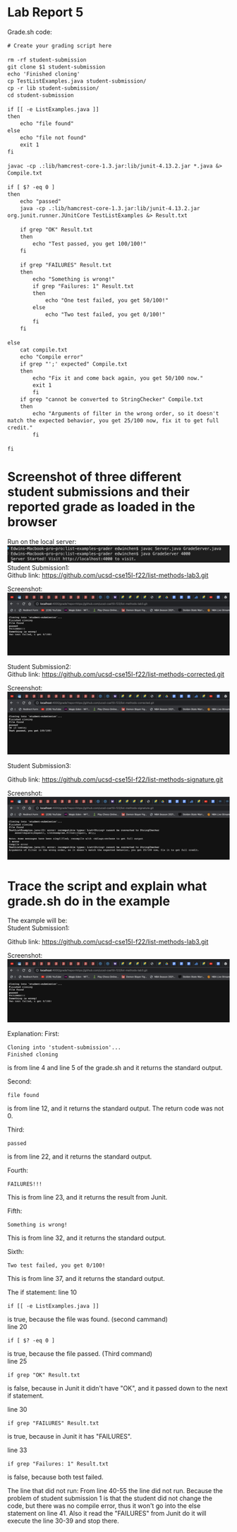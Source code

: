 # Lab Report 5
Grade.sh code:
```
# Create your grading script here

rm -rf student-submission
git clone $1 student-submission
echo 'Finished cloning'
cp TestListExamples.java student-submission/
cp -r lib student-submission/
cd student-submission

if [[ -e ListExamples.java ]]
then 
    echo "file found"
else 
    echo "file not found"
    exit 1
fi 

javac -cp .:lib/hamcrest-core-1.3.jar:lib/junit-4.13.2.jar *.java &> Compile.txt 

if [ $? -eq 0 ]
then 
    echo "passed"
    java -cp .:lib/hamcrest-core-1.3.jar:lib/junit-4.13.2.jar org.junit.runner.JUnitCore TestListExamples &> Result.txt

    if grep "OK" Result.txt
    then 
        echo "Test passed, you get 100/100!"
    fi

    if grep "FAILURES" Result.txt
    then 
        echo "Something is wrong!"
        if grep "Failures: 1" Result.txt
        then
            echo "One test failed, you get 50/100!"
        else
            echo "Two test failed, you get 0/100!"
        fi
    fi

else
    cat compile.txt
    echo "Compile error"
    if grep "';' expected" Compile.txt
    then
        echo "Fix it and come back again, you get 50/100 now."
        exit 1
        fi
    if grep "cannot be converted to StringChecker" Compile.txt
    then
        echo "Arguments of filter in the wrong order, so it doesn't match the expected behavior, you get 25/100 now, fix it to get full credit."
        fi

fi
```
# Screenshot of three different student submissions and their reported grade as loaded in the browser

Run on the local server:<br>
![Image](lab5_1.png)
Student Submission1:<br>
Github link: https://github.com/ucsd-cse15l-f22/list-methods-lab3.git <br>

Screenshot:<br>
![Image](lab5_2.png)

Student Submission2:<br>
Github link: https://github.com/ucsd-cse15l-f22/list-methods-corrected.git <br>

Screenshot:<br>
![Image](lab5_3.png)

Student Submission3:<br>

Github link: https://github.com/ucsd-cse15l-f22/list-methods-signature.git <br>

Screenshot:<br>
![Image](lab5_4_1.png)

# Trace the script and explain what grade.sh do in the example

The example will be:<br>
Student Submission1:<br>

Github link: https://github.com/ucsd-cse15l-f22/list-methods-lab3.git <br>

Screenshot:<br>
![Image](lab5_2.png)

Explanation:
First:
``` 
Cloning into 'student-submission'...
Finished cloning
``` 
is from line 4 and line 5 of the grade.sh and it returns the standard output.

Second:
```
file found
```
is from line 12, and it returns the standard output. The return code was not 0.

Third:
```
passed
```
is from line 22, and it returns the standard output.

Fourth:
```
FAILURES!!!
```
This is from line 23, and it returns the result from Junit.

Fifth:
```
Something is wrong!
```
This is from line 32, and it returns the standard output.

Sixth:
```
Two test failed, you get 0/100!
```
This is from line 37, and it returns the standard output.

The if statement:
line 10
```
if [[ -e ListExamples.java ]]
```
 is true, because the file was found. (second cammand)<br>
line 20 
```
if [ $? -eq 0 ]
```
is true, because the file passed. (Third command)<br>
line 25
```
if grep "OK" Result.txt
```
 is false, because in Junit it didn't have "OK", and it passed down to the next if statement.<br>

line 30
```
if grep "FAILURES" Result.txt
```
 is true, because in Junit it has "FAILURES".<br>

line 33
```
if grep "Failures: 1" Result.txt
```
 is false, because both test failed.

The line that did not run:
From line 40-55 the line did not run.
Because the problem of student submission 1 is that the student did not change the code, but there was no compile error, thus it won't go into the else statement on line 41. Also it read the "FAILURES" from Junit do it will execute the line 30-39 and stop there.
